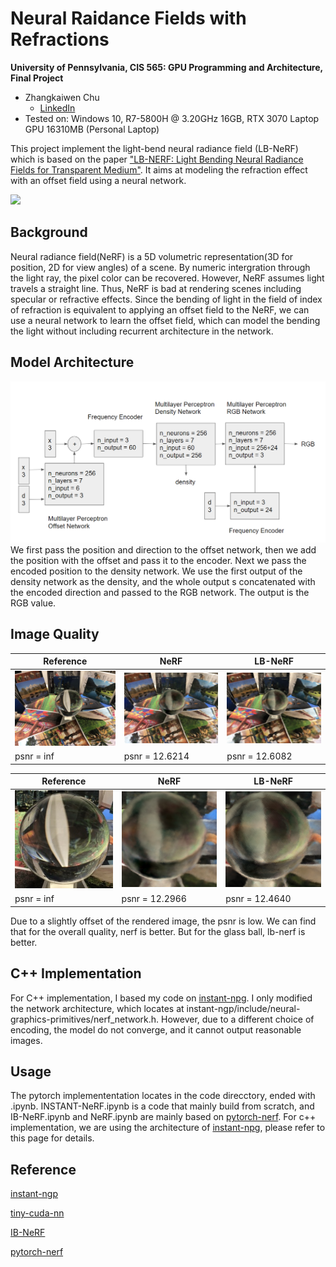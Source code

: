 Neural Raidance Fields with Refractions
==================================

**University of Pennsylvania, CIS 565: GPU Programming and Architecture, Final Project**

* Zhangkaiwen Chu
  * [LinkedIn](https://www.linkedin.com/in/zhangkaiwen-chu-b53060225/)
* Tested on: Windows 10, R7-5800H @ 3.20GHz 16GB, RTX 3070 Laptop GPU 16310MB (Personal Laptop)

This project implement the light-bend neural radiance field (LB-NeRF) which is based on the paper ["LB-NERF: Light Bending Neural Radiance Fields for Transparent Medium"](https://ieeexplore.ieee.org/document/9897642). It aims at modeling the refraction effect with an offset field using a neural network.

![](documents/pic/results.gif)

## Background
Neural radiance field(NeRF) is a 5D volumetric representation(3D for position, 2D for view angles) of a scene. By numeric intergration through the light ray, the pixel color can be recovered. However, NeRF assumes light travels a straight line. Thus, NeRF is bad at rendering scenes including specular or refractive effects. Since the bending of light in the field of index of refraction is equivalent to applying an offset field to the NeRF, we can use a neural network to learn the offset field, which can model the bending the light without including recurrent architecture in the network. 

## Model Architecture
![](documents/pic/network_architecture_full.png)
We first pass the position and direction to the offset network, then we add the position with the offset and pass it to the encoder. Next we pass the encoded position to the density network. We use the first output of the density network as the density, and the whole output s concatenated with the encoded direction and passed to the RGB network. The output is the RGB value.

## Image Quality


| Reference | NeRF | LB-NeRF |
|---|---|---|
|![](documents/pic/Reference1.png)|![](documents/pic/NeRF1.png)|![](documents/pic/LB_NeRF1.png)
| psnr = inf | psnr = 12.6214 | psnr = 12.6082 |

| Reference | NeRF | LB-NeRF |
|---|---|---|
|![](documents/pic/cr.png)|![](documents/pic/cn.png)|![](documents/pic/cl.png)
| psnr = inf | psnr = 12.2966 | psnr = 12.4640 |

Due to a slightly offset of the rendered image, the psnr is low. We can find that for the overall quality, nerf is better. But for the glass ball, lb-nerf is better.

## C++ Implementation

For C++ implementation, I based my code on [instant-npg](https://github.com/NVlabs/instant-ngp). I only modified the network architecture, which locates at instant-ngp/include/neural-graphics-primitives/nerf_network.h. However, due to a different choice of encoding, the model do not converge, and it cannot output reasonable images. 

## Usage
The pytorch implemententation locates in the code direcctory, ended with .ipynb.
INSTANT-NeRF.ipynb is a code that mainly build from scratch, and IB-NeRF.ipynb and NeRF.ipynb are mainly based on [pytorch-nerf](https://github.com/yenchenlin/nerf-pytorch).
For c++ implementation, we are using the architecture of [instant-npg](https://github.com/NVlabs/instant-ngp), please refer to this page for details. 

## Reference
[instant-ngp](https://github.com/NVlabs/instant-ngp)

[tiny-cuda-nn](https://github.com/NVlabs/tiny-cuda-nn)

[IB-NeRF](https://ieeexplore.ieee.org/document/9897642)

[pytorch-nerf](https://github.com/yenchenlin/nerf-pytorch)